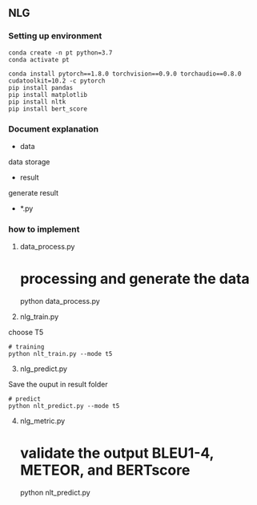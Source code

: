 ## NLG

### Setting up environment

    conda create -n pt python=3.7
    conda activate pt

    conda install pytorch==1.8.0 torchvision==0.9.0 torchaudio==0.8.0 cudatoolkit=10.2 -c pytorch
    pip install pandas
    pip install matplotlib
    pip install nltk
    pip install bert_score


### Document explanation

- data

data storage

- result

generate result

- *.py


### how to implement 

1. data_process.py


    # processing and generate the data
    python data_process.py

2. nlg_train.py

choose  T5

    # training
    python nlt_train.py --mode t5


3. nlg_predict.py

Save the ouput in result folder

    # predict
    python nlt_predict.py --mode t5

4. nlg_metric.py


    # validate the output BLEU1-4, METEOR, and BERTscore
    python nlt_predict.py